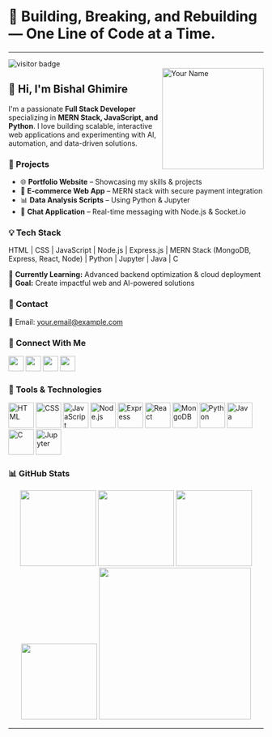 <h1 align="left">🚀 Building, Breaking, and Rebuilding — One Line of Code at a Time.</h1>

---

<div align="left">
  <img src="https://visitor-badge.laobi.icu/badge?page_id=bishalghimire-dev.bishalghimire-dev" alt="visitor badge" />
</div>

<img align="right" height="200" src="me.png" alt="Your Name" />

###

<h2>👋 Hi, I'm Bishal Ghimire</h2>

<p align="left">
  I'm a passionate <strong>Full Stack Developer</strong> specializing in <strong>MERN Stack, JavaScript, and Python</strong>.  
  I love building scalable, interactive web applications and experimenting with AI, automation, and data-driven solutions.
</p>

###

<h3>💼 Projects</h3>
<ul>
  <li>🌐 <strong>Portfolio Website</strong> – Showcasing my skills & projects</li>
  <li>🛒 <strong>E-commerce Web App</strong> – MERN stack with secure payment integration</li>
  <li>📊 <strong>Data Analysis Scripts</strong> – Using Python & Jupyter</li>
  <li>💬 <strong>Chat Application</strong> – Real-time messaging with Node.js & Socket.io</li>
</ul>

###

<h3>💡 Tech Stack</h3>

<p>
HTML | CSS | JavaScript | Node.js | Express.js | MERN Stack (MongoDB, Express, React, Node) | Python | Jupyter | Java | C
</p>

<p>
🌱 <strong>Currently Learning:</strong> Advanced backend optimization & cloud deployment<br>
🎯 <strong>Goal:</strong> Create impactful web and AI-powered solutions
</p>

###

<h3>📧 Contact</h3>
<p>
📧 Email: <a href="mailto:your.email@example.com">your.email@example.com</a>
</p>

###

<h3>👤 Connect With Me</h3>

<p align="left">
  <a href="https://facebook.com/" target="_blank"><img src="https://img.shields.io/badge/Facebook-1877F2?style=flat&logo=facebook&logoColor=white" height="30" /></a>
  <a href="https://twitter.com/" target="_blank"><img src="https://img.shields.io/badge/Twitter-1DA1F2?style=flat&logo=twitter&logoColor=white" height="30" /></a>
  <a href="https://instagram.com/" target="_blank"><img src="https://img.shields.io/badge/Instagram-E4405F?style=flat&logo=instagram&logoColor=white" height="30" /></a>
  <a href="https://linkedin.com/" target="_blank"><img src="https://img.shields.io/badge/LinkedIn-0077B5?style=flat&logo=linkedin&logoColor=white" height="30" /></a>
</p>

###

<h3>🔧 Tools & Technologies</h3>

<div align="left">
  <img src="https://cdn.jsdelivr.net/gh/devicons/devicon/icons/html5/html5-original.svg" height="50" alt="HTML" />
  <img src="https://cdn.jsdelivr.net/gh/devicons/devicon/icons/css3/css3-original.svg" height="50" alt="CSS" />
  <img src="https://cdn.jsdelivr.net/gh/devicons/devicon/icons/javascript/javascript-original.svg" height="50" alt="JavaScript" />
  <img src="https://cdn.jsdelivr.net/gh/devicons/devicon/icons/nodejs/nodejs-original.svg" height="50" alt="Node.js" />
  <img src="https://cdn.jsdelivr.net/gh/devicons/devicon/icons/express/express-original.svg" height="50" alt="Express" />
  <img src="https://cdn.jsdelivr.net/gh/devicons/devicon/icons/react/react-original.svg" height="50" alt="React" />
  <img src="https://cdn.jsdelivr.net/gh/devicons/devicon/icons/mongodb/mongodb-original.svg" height="50" alt="MongoDB" />
  <img src="https://cdn.jsdelivr.net/gh/devicons/devicon/icons/python/python-original.svg" height="50" alt="Python" />
  <img src="https://cdn.jsdelivr.net/gh/devicons/devicon/icons/java/java-original.svg" height="50" alt="Java" />
  <img src="https://cdn.jsdelivr.net/gh/devicons/devicon/icons/c/c-original.svg" height="50" alt="C" />
  <img src="https://cdn.jsdelivr.net/gh/devicons/devicon/icons/jupyter/jupyter-original.svg" height="50" alt="Jupyter" />
</div>

###

<h3>📊 GitHub Stats</h3>

<div align="center">
  <img src="https://github-readme-stats.vercel.app/api?username=bishalghimire-dev&show_icons=true&theme=dracula&hide_border=false" height="150" />
  <img src="https://github-readme-stats.vercel.app/api/top-langs/?username=bishalghimire-dev&layout=compact&theme=dracula&hide_border=false" height="150" />
  <img src="https://streak-stats.demolab.com?user=bishalghimire-dev&theme=dracula&hide_border=false" height="150" />
  <img src="https://github-profile-trophy.vercel.app/?username=bishalghimire-dev&theme=dracula&no-frame=false&margin-w=8&margin-h=8" height="150" />
  <img src="https://github-readme-activity-graph.vercel.app/graph?username=bishalghimire-dev&theme=react&area=true" height="300" />
</div>

---
